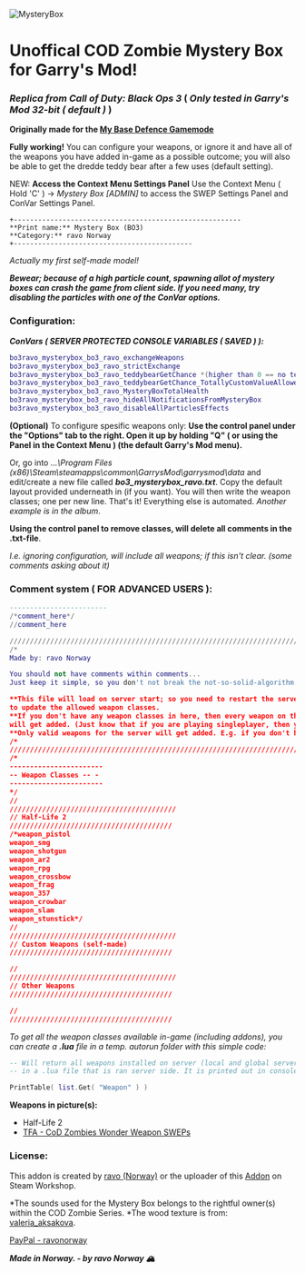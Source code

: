 ![MysteryBox](https://repository-images.githubusercontent.com/367639952/2592d100-b597-11eb-8f96-511484cece38)
# Unoffical COD Zombie Mystery Box for Garry's Mod!

### *Replica from Call of Duty: Black Ops 3* ( *Only tested in **Garry's Mod 32-bit** ( default )* )

**Originally made for the [My Base Defence Gamemode](https://steamcommunity.com/sharedfiles/filedetails/?id=1647345157)**

**Fully working!**
You can configure your weapons, or ignore it and have all of the weapons you have added in-game as a possible outcome; you will also be able to get the dredde teddy bear after a few uses (default setting).

NEW: **Access the Context Menu Settings Panel**
Use the Context Menu ( Hold 'C' ) → *Mystery Box [ADMIN]* to access the SWEP Settings Panel and ConVar Settings Panel.

```
+--------------------------------------------------------
**Print name:** Mystery Box (BO3)
**Category:** ravo Norway
+--------------------------------------------
```
*Actually my first self-made model!*

***Bewear; because of a high particle count, spawning allot of mystery boxes can crash the game from client side. If you need many, try disabling the particles with one of the ConVar options.***

### Configuration:
***ConVars ( SERVER PROTECTED CONSOLE VARIABLES ( SAVED ) ):***
```lua
bo3ravo_mysterybox_bo3_ravo_exchangeWeapons
bo3ravo_mysterybox_bo3_ravo_strictExchange
bo3ravo_mysterybox_bo3_ravo_teddybearGetChance *(higher than 0 == no teddy bear - Will adjust automatically if ConVar "..._TotallyCustomValueAllowed" is turned off)*
bo3ravo_mysterybox_bo3_ravo_teddybearGetChance_TotallyCustomValueAllowed *(needs to be set to allow totally custom "teddy bear get chance")*
bo3ravo_mysterybox_bo3_ravo_MysteryBoxTotalHealth
bo3ravo_mysterybox_bo3_ravo_hideAllNotificationsFromMysteryBox
bo3ravo_mysterybox_bo3_ravo_disableAllParticlesEffects
```

**(Optional)** To configure spesific weapons only:
**Use the control panel under the "Options" tab to the right. Open it up by holding "Q" ( or using the Panel in the Context Menu ) (the default Garry's Mod menu).**

Or, go into *...\Program Files (x86)\Steam\steamapps\common\GarrysMod\garrysmod\data*
and edit/create a new file called ***bo3_mysterybox_ravo.txt***.
Copy the default layout provided underneath in (if you want). You will then write the weapon classes; one per new line. That's it! Everything else is automated. *Another example is in the album*.

**Using the control panel to remove classes, will delete all comments in the .txt-file**.

*I.e. ignoring configuration, will include all weapons; if this isn't clear. (some comments asking about it)*
### Comment system ( FOR ADVANCED USERS ):
```lua
------------------------
/*comment_here*/
//comment_here
```
```lua
////////////////////////////////////////////////////////////////////////////////////
/*
Made by: ravo Norway

You should not have comments within comments...
Just keep it simple, so you don't not break the not-so-solid-algorithm.

**This file will load on server start; so you need to restart the server if you want
to update the allowed weapon classes.
**If you don't have any weapon classes in here, then every weapon on the server
will get added. (Just know that if you are playing singleplayer, then you are both the client and the server)
**Only valid weapons for the server will get added. E.g. if you don't have it installed, it will be ignored.
/*
///////////////////////////////////////////////////////////////////////////////
/*
-----------------------
-- Weapon Classes -- -
-----------------------
*/
//
/////////////////////////////////////////
// Half-Life 2
////////////////////////////////////////
/*weapon_pistol
weapon_smg
weapon_shotgun
weapon_ar2
weapon_rpg
weapon_crossbow
weapon_frag
weapon_357
weapon_crowbar
weapon_slam
weapon_stunstick*/
//
/////////////////////////////////////////
// Custom Weapons (self-made)
////////////////////////////////////////

//
/////////////////////////////////////////
// Other Weapons
////////////////////////////////////////

//
////////////////////////////////////////
```

*To get all the weapon classes available in-game (including addons), you can create a **.lua** file in a temp. autorun folder with this simple code:*
```lua
-- Will return all weapons installed on server (local and global servers)
-- in a .lua file that is ran server side. It is printed out in console.

PrintTable( list.Get( "Weapon" ) )
```

**Weapons in picture(s):**
* Half-Life 2
* [TFA - CoD Zombies Wonder Weapon SWEPs](https://steamcommunity.com/sharedfiles/filedetails/?id=1420540808)

### **License:**
This addon is created by [ravo (Norway)](https://steamcommunity.com/sharedfiles/filedetails/?id=1647345157) or the uploader of this [Addon](https://steamcommunity.com/sharedfiles/filedetails/?id=1732498816) on Steam Workshop.

*The sounds used for the Mystery Box belongs to the rightful owner(s) within the COD Zombie Series.
*The wood texture is from: [valeria_aksakova](https://www.freepik.com/valeria-aksakova).

[PayPal - ravonorway](https://paypal.me/ravonorway)

***Made in Norway. - by ravo Norway 🏔***
